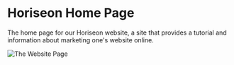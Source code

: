 # Horiseon Home Page

The home page for our Horiseon website, a site that provides a tutorial and information about marketing one's website online.

![The Website Page](./Develop/assets/images/site-capture.PNG)